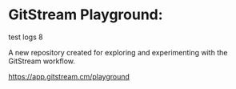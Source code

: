 # GitStream Playground:

test logs 8

A new repository created for exploring and experimenting with the GitStream workflow.

https://app.gitstream.cm/playground
